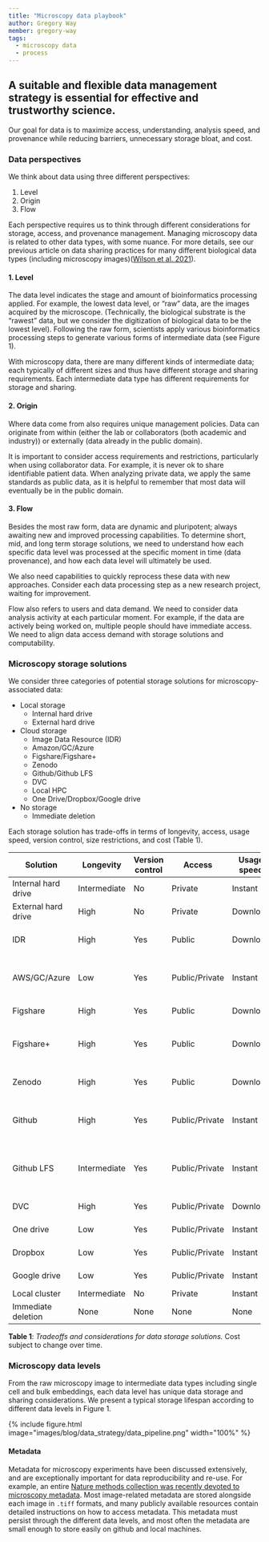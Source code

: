```yaml
---
title: "Microscopy data playbook"
author: Gregory Way
member: gregory-way
tags:
  - microscopy data
  - process
---
```


## A suitable and flexible data management strategy is essential for effective and trustworthy science.

Our goal for data is to maximize access, understanding, analysis speed, and provenance while reducing barriers, unnecessary storage bloat, and cost.

### Data perspectives

We think about data using three different perspectives:

1. Level
2. Origin
3. Flow

Each perspective requires us to think through different considerations for storage, access, and provenance management.
Managing microscopy data is related to other data types, with some nuance.
For more details, see our previous article on data sharing practices for many different biological data types (including microscopy images)([Wilson et al. 2021](https://doi.org/10.1002/1873-3468.14067)).

#### 1. Level

The data level indicates the stage and amount of bioinformatics processing applied.
For example, the lowest data level, or “raw” data, are the images acquired by the microscope.
(Technically, the biological substrate is the “rawest” data, but we consider the digitization of biological data to be the lowest level).
Following the raw form, scientists apply various bioinformatics processing steps to generate various forms of intermediate data (see Figure 1).

With microscopy data, there are many different kinds of intermediate data; each typically of different sizes and thus have different storage and sharing requirements.
Each intermediate data type has different requirements for storage and sharing.

#### 2. Origin

Where data come from also requires unique management policies.
Data can originate from within (either the lab or collaborators (both academic and industry)) or externally (data already in the public domain).

It is important to consider access requirements and restrictions, particularly when using collaborator data.
For example, it is never ok to share identifiable patient data.
When analyzing private data, we apply the same standards as public data, as it is helpful to remember that most data will eventually be in the public domain.

#### 3. Flow

Besides the most raw form, data are dynamic and pluripotent; always awaiting new and improved processing capabilities.
To determine short, mid, and long term storage solutions, we need to understand how each specific data level was processed at the specific moment in time (data provenance), and how each data level will ultimately be used.

We also need capabilities to quickly reprocess these data with new approaches.
Consider each data processing step as a new research project, waiting for improvement.

Flow also refers to users and data demand.
We need to consider data analysis activity at each particular moment.
For example, if the data are actively being worked on, multiple people should have immediate access.
We need to align data access demand with storage solutions and computability.

### Microscopy storage solutions

We consider three categories of potential storage solutions for microscopy-associated data:

- Local storage
    - Internal hard drive
    - External hard drive
- Cloud storage
    - Image Data Resource (IDR)
    - Amazon/GC/Azure
    - Figshare/Figshare+
    - Zenodo
    - Github/Github LFS
    - DVC
    - Local HPC
    - One Drive/Dropbox/Google drive
- No storage
     - Immediate deletion

Each storage solution has trade-offs in terms of longevity, access, usage speed, version control, size restrictions, and cost (Table 1).

| Solution | Longevity | Version control | Access | Usage speed | Size limits | Cost |
|----------|-----------|-----------------|--------|-------------|-------------|------|
| Internal hard drive   | Intermediate | No              | Private         | Instant     | <= 18TB (Total)                   | ~$15 per TB one time cost                                 |
| External hard drive   | High         | No              | Private         | Download    | <= 18TB (Total)                   | ~$15 per TB one time cost                                 |
| IDR                   | High         | Yes             | Public          | Download    | >= 2TB (Per dataset)              | Free                                                                |
| AWS/GC/Azure          | Low          | Yes             | Public/Private  | Instant     | >= 2TB (Per dataset)              | $0.02 - $0.04 per GB / Month ($40 to $80 per month per 2TB dataset) |
| Figshare              | High         | Yes             | Public          | Download    | 20GB (Total)                      | Free ([Details](https://help.figshare.com/article/figshare-account-limits))                                                      |
| Figshare+             | High         | Yes             | Public          | Download    | 250GB > x > 5TB (Per dataset)     | $745 > x > $11,860 one time cost ([Details](https://knowledge.figshare.com/plus))                          |
| Zenodo                | High         | Yes             | Public          | Download    | >= 50GB (Per dataset)             | Free ([Details](https://help.zenodo.org/))                                                      |
| Github                | High         | Yes             | Public/Private  | Instant     | >= 100MB (Per file) (Details)     | Free                                                                |
| Github LFS            | Intermediate | Yes             | Public/Private  | Instant     | >= 2GB (up to 5GB for paid plans) | 50GB data pack for $5 per month ([Details](https://docs.github.com/en/billing/managing-billing-for-git-large-file-storage/about-billing-for-git-large-file-storage))                           |
| DVC                   | High | Yes             | Public/Private  | Download    | None                              | Cost of linked service (AWS/Azure/GC)                               |
| One drive             | Low          | Yes             | Public/Private         | Instant     | >= 5TB (Total)                    | Free to AMC                                                         |
| Dropbox               | Low          | Yes             | Public/Private  | Instant     | Unlimited (Total)                    | $24 per user / month ([Details](https://www.dropbox.com/plans))                                   |
| Google drive          | Low          | Yes             | Public/Private  | Instant     | >= 5TB (Total)                    | $25 per month (5 users)([Details](https://one.google.com/about/plans))                                             |
| Local cluster | Intermediate | No              | Private         | Instant     |                                   |                                                                     |
| Immediate deletion    | None         | None            | None            | None        | None                              | None                                                                |

**Table 1**: _Tradeoffs and considerations for data storage solutions._ Cost subject to change over time.

### Microscopy data levels

From the raw microscopy image to intermediate data types including single cell and bulk embeddings, each data level has unique data storage and sharing considerations. We present a typical storage lifespan according to different data levels in Figure 1.

{%
  include figure.html
  image="images/blog/data_strategy/data_pipeline.png"
  width="100%"
%}

#### Metadata

Metadata for microscopy experiments have been discussed extensively, and are exceptionally important for data reproducibility and re-use.
For example, an entire [Nature methods collection was recently devoted to microscopy metadata](https://www.nature.com/collections/djiciihhjh).
Most image-related metadata are stored alongside each image in `.tiff` formats, and many publicly available resources contain detailed instructions on how to access metadata.
This metadata must persist through the different data levels, and most often the metadata are small enough to store easily on github and local machines.
